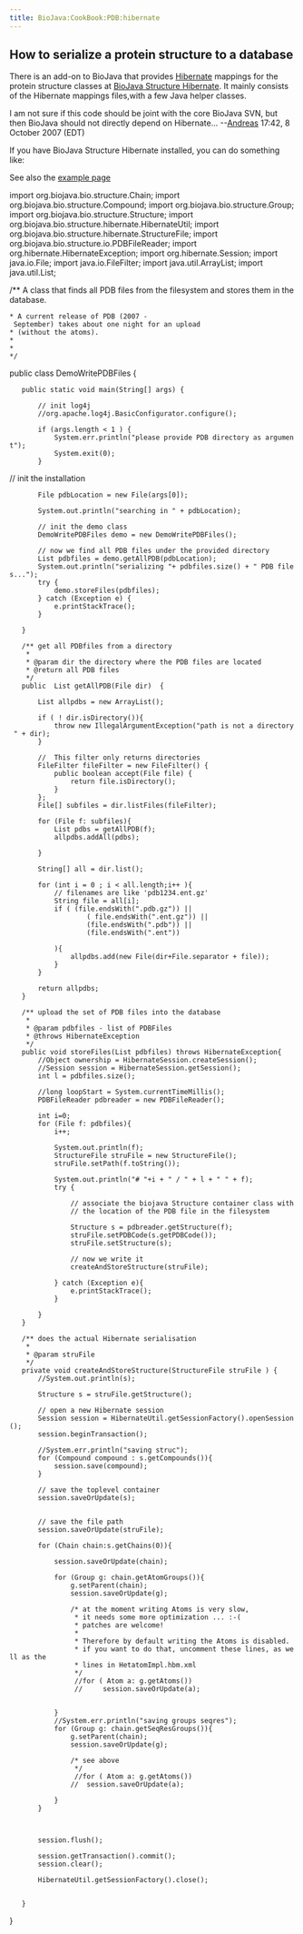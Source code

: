 ```yaml
---
title: BioJava:CookBook:PDB:hibernate
---
```


How to serialize a protein structure to a database
--------------------------------------------------

There is an add-on to BioJava that provides
[Hibernate](http://www.hibernate.org) mappings for the protein structure
classes at [BioJava Structure
Hibernate](http://www.spice-3d.org/hibernatePDB/). It mainly consists of
the Hibernate mappings files,with a few Java helper classes.

I am not sure if this code should be joint with the core BioJava SVN,
but then BioJava should not directly depend on
Hibernate... --[Andreas](User:Andreas "wikilink") 17:42, 8 October 2007
(EDT)

If you have BioJava Structure Hibernate installed, you can do something
like:

See also the [example
page](http://www.spice-3d.org/hibernatePDB/examples.jsp)

<java>

import org.biojava.bio.structure.Chain; import
org.biojava.bio.structure.Compound; import
org.biojava.bio.structure.Group; import
org.biojava.bio.structure.Structure; import
org.biojava.bio.structure.hibernate.HibernateUtil; import
org.biojava.bio.structure.hibernate.StructureFile; import
org.biojava.bio.structure.io.PDBFileReader; import
org.hibernate.HibernateException; import org.hibernate.Session; import
java.io.File; import java.io.FileFilter; import java.util.ArrayList;
import java.util.List;

/\*\* A class that finds all PDB files from the filesystem and stores
them in the database.

`* A current release of PDB (2007 - September) takes about one night for an upload`  
`* (without the atoms).`  
`* `  
`*`  
`*/`

public class DemoWritePDBFiles {

`   public static void main(String[] args) {`  
`   `  
`       // init log4j`  
`       //org.apache.log4j.BasicConfigurator.configure();`

`       if (args.length < 1 ) {`  
`           System.err.println("please provide PDB directory as argument");`  
`           System.exit(0);`  
`       }`

// init the installation

`       File pdbLocation = new File(args[0]);`

`       System.out.println("searching in " + pdbLocation);`

`       // init the demo class`  
`       DemoWritePDBFiles demo = new DemoWritePDBFiles();`  
`       `  
`       // now we find all PDB files under the provided directory`  
`       List`<File>` pdbfiles = demo.getAllPDB(pdbLocation);`  
`       System.out.println("serializing "+ pdbfiles.size() + " PDB files...");`  
`       try {`  
`           demo.storeFiles(pdbfiles);`  
`       } catch (Exception e) {`  
`           e.printStackTrace();`  
`       }`  
`       `  
`   }`

`   /** get all PDBfiles from a directory`  
`    * `  
`    * @param dir the directory where the PDB files are located`  
`    * @return all PDB files`  
`    */`  
`   public  List`<File>` getAllPDB(File dir)  {`

`       List`<File>` allpdbs = new ArrayList`<File>`();`

`       if ( ! dir.isDirectory()){`  
`           throw new IllegalArgumentException("path is not a directory " + dir);`  
`       }`

`       //  This filter only returns directories`  
`       FileFilter fileFilter = new FileFilter() {`  
`           public boolean accept(File file) {`  
`               return file.isDirectory();`  
`           }`  
`       };`  
`       File[] subfiles = dir.listFiles(fileFilter);`

`       for (File f: subfiles){`  
`           List`<File>` pdbs = getAllPDB(f);`  
`           allpdbs.addAll(pdbs);`

`       }`

`       String[] all = dir.list();`

`       for (int i = 0 ; i < all.length;i++ ){`  
`           // filenames are like 'pdb1234.ent.gz'`  
`           String file = all[i];`  
`           if ( (file.endsWith(".pdb.gz")) || `  
`                   ( file.endsWith(".ent.gz")) ||`  
`                   (file.endsWith(".pdb")) ||`  
`                   (file.endsWith(".ent"))                                 `  
`           ){`  
`               allpdbs.add(new File(dir+File.separator + file));`  
`           }`  
`       }`

`       return allpdbs;`  
`   }`

`   /** upload the set of PDB files into the database`  
`    * `  
`    * @param pdbfiles - list of PDBFiles`  
`    * @throws HibernateException`  
`    */`  
`   public void storeFiles(List`<File>` pdbfiles) throws HibernateException{`  
`       //Object ownership = HibernateSession.createSession();`  
`       //Session session = HibernateSession.getSession();`  
`       int l = pdbfiles.size();`

`       //long loopStart = System.currentTimeMillis();`  
`       PDBFileReader pdbreader = new PDBFileReader();`

`       int i=0;`  
`       for (File f: pdbfiles){`  
`           i++;`  
`           `  
`           System.out.println(f);`  
`           StructureFile struFile = new StructureFile();`  
`           struFile.setPath(f.toString());`

`           System.out.println("# "+i + " / " + l + " " + f);`  
`           try {`  
`               `  
`               // associate the biojava Structure container class with`  
`               // the location of the PDB file in the filesystem               `  
`               Structure s = pdbreader.getStructure(f);`  
`               struFile.setPDBCode(s.getPDBCode());`  
`               struFile.setStructure(s);`

`               // now we write it`  
`               createAndStoreStructure(struFile);`

`           } catch (Exception e){`  
`               e.printStackTrace();`  
`           }`

`       }`  
`   }`

`   /** does the actual Hibernate serialisation`  
`    * `  
`    * @param struFile `  
`    */`  
`   private void createAndStoreStructure(StructureFile struFile ) {`  
`       //System.out.println(s);`

`       Structure s = struFile.getStructure();`

`       // open a new Hibernate session`  
`       Session session = HibernateUtil.getSessionFactory().openSession();`  
`       session.beginTransaction();`

`       //System.err.println("saving struc");`  
`       for (Compound compound : s.getCompounds()){`  
`           session.save(compound);`  
`       }`  
`       `  
`       // save the toplevel container`  
`       session.saveOrUpdate(s);`  
`       `  
`       `  
`       // save the file path`  
`       session.saveOrUpdate(struFile);`  
`       `  
`       for (Chain chain:s.getChains(0)){   `  
`           `  
`           session.saveOrUpdate(chain);`  
`           `  
`           for (Group g: chain.getAtomGroups()){   `  
`               g.setParent(chain);`  
`               session.saveOrUpdate(g);    `  
`               `  
`               /* at the moment writing Atoms is very slow,`  
`                * it needs some more optimization ... :-(`  
`                * patches are welcome!`  
`                * `  
`                * Therefore by default writing the Atoms is disabled.`  
`                * if you want to do that, uncomment these lines, as well as the `  
`                * lines in HetatomImpl.hbm.xml`  
`                */`  
`                //for ( Atom a: g.getAtoms())`  
`                //     session.saveOrUpdate(a);`  
`               `  
`               `  
`           }`  
`           //System.err.println("saving groups seqres");`  
`           for (Group g: chain.getSeqResGroups()){`  
`               g.setParent(chain);`  
`               session.saveOrUpdate(g);                `  
`               `  
`               /* see above`  
`                */`  
`                //for ( Atom a: g.getAtoms())                  `  
`               //  session.saveOrUpdate(a);`  
`               `  
`           }`  
`       }`  
`       `  
`       `  
`       `  
`       session.flush();`  
`       `  
`       session.getTransaction().commit();`  
`       session.clear();        `  
`       `  
`       HibernateUtil.getSessionFactory().close();`  
`       `

`   }`

} </java>
